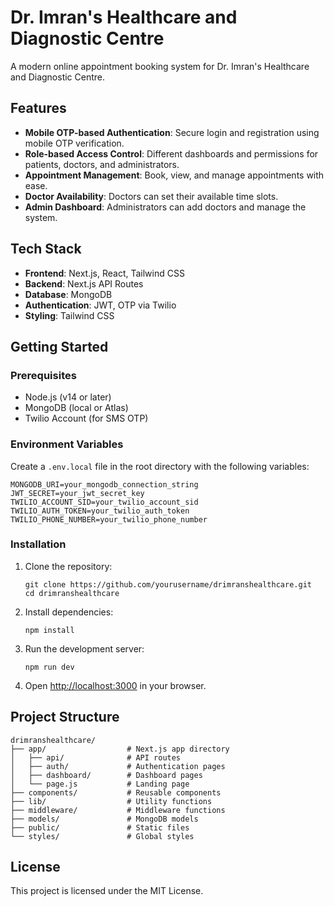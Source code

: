 # Dr. Imran's Healthcare and Diagnostic Centre

A modern online appointment booking system for Dr. Imran's Healthcare and Diagnostic Centre.

## Features

- **Mobile OTP-based Authentication**: Secure login and registration using mobile OTP verification.
- **Role-based Access Control**: Different dashboards and permissions for patients, doctors, and administrators.
- **Appointment Management**: Book, view, and manage appointments with ease.
- **Doctor Availability**: Doctors can set their available time slots.
- **Admin Dashboard**: Administrators can add doctors and manage the system.

## Tech Stack

- **Frontend**: Next.js, React, Tailwind CSS
- **Backend**: Next.js API Routes
- **Database**: MongoDB
- **Authentication**: JWT, OTP via Twilio
- **Styling**: Tailwind CSS

## Getting Started

### Prerequisites

- Node.js (v14 or later)
- MongoDB (local or Atlas)
- Twilio Account (for SMS OTP)

### Environment Variables

Create a `.env.local` file in the root directory with the following variables:

```
MONGODB_URI=your_mongodb_connection_string
JWT_SECRET=your_jwt_secret_key
TWILIO_ACCOUNT_SID=your_twilio_account_sid
TWILIO_AUTH_TOKEN=your_twilio_auth_token
TWILIO_PHONE_NUMBER=your_twilio_phone_number
```

### Installation

1. Clone the repository:

   ```
   git clone https://github.com/yourusername/drimranshealthcare.git
   cd drimranshealthcare
   ```

2. Install dependencies:

   ```
   npm install
   ```

3. Run the development server:

   ```
   npm run dev
   ```

4. Open [http://localhost:3000](http://localhost:3000) in your browser.

## Project Structure

```
drimranshealthcare/
├── app/                  # Next.js app directory
│   ├── api/              # API routes
│   ├── auth/             # Authentication pages
│   ├── dashboard/        # Dashboard pages
│   └── page.js           # Landing page
├── components/           # Reusable components
├── lib/                  # Utility functions
├── middleware/           # Middleware functions
├── models/               # MongoDB models
├── public/               # Static files
└── styles/               # Global styles
```

## License

This project is licensed under the MIT License.

